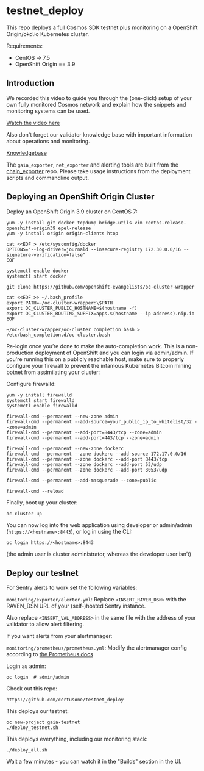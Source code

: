 # testnet_deploy

This repo deploys a full Cosmos SDK testnet plus monitoring on a 
OpenShift Origin/okd.io Kubernetes cluster.

Requirements:

- CentOS => 7.5
- OpenShift Origin == 3.9

## Introduction

We recorded this video to guide you through the (one-click) setup of your own fully monitored Cosmos network and explain how the snippets and monitoring systems can be used.

[Watch the video here](https://www.useloom.com/share/c281221bcfb04e4798659618eb15ac88)

Also don't forget our validator knowledge base with important information about operations and monitoring.

[Knowledgebase](https://kb.certus.one/)

The `gaia_exporter`, `net_exporter` and alerting tools are built from the [chain_exporter](https://github.com/certusone/chain_exporter) repo.
Please take usage instructions from the deployment scripts and commandline output.

## Deploying an OpenShift Origin Cluster

Deploy an OpenShift Origin 3.9 cluster on CentOS 7:

    yum -y install git docker tcpdump bridge-utils vim centos-release-openshift-origin39 epel-release
    yum -y install origin origin-clients htop
    
    cat <<EOF > /etc/sysconfig/docker
    OPTIONS="--log-driver=journald --insecure-registry 172.30.0.0/16 --signature-verification=false"
    EOF
    
    systemctl enable docker
    systemctl start docker
    
    git clone https://github.com/openshift-evangelists/oc-cluster-wrapper
    
    cat <<EOF >> ~/.bash_profile
    export PATH=~/oc-cluster-wrapper:\$PATH
    export OC_CLUSTER_PUBLIC_HOSTNAME=$(hostname -f)
    export OC_CLUSTER_ROUTING_SUFFIX=apps.$(hostname --ip-address).nip.io
    EOF
    
    ~/oc-cluster-wrapper/oc-cluster completion bash > /etc/bash_completion.d/oc-cluster.bash

Re-login once you’re done to make the auto-completion work. This is a non-production deployment
of OpenShift and you can login via admin/admin. If you're running this on
a publicly reachable host, make sure to properly configure your firewall to prevent
the infamous Kubernetes Bitcoin mining botnet from assimilating your cluster:

Configure firewalld:

    yum -y install firewalld
    systemctl start firewalld
    systemctl enable firewalld
    
    firewall-cmd --permanent --new-zone admin
    firewall-cmd --permanent --add-source=your_public_ip_to_whitelist/32 --zone=admin
    firewall-cmd --permanent --add-port=8443/tcp --zone=admin
    firewall-cmd --permanent --add-port=443/tcp --zone=admin
    
    firewall-cmd --permanent --new-zone dockerc
    firewall-cmd --permanent --zone dockerc --add-source 172.17.0.0/16
    firewall-cmd --permanent --zone dockerc --add-port 8443/tcp
    firewall-cmd --permanent --zone dockerc --add-port 53/udp
    firewall-cmd --permanent --zone dockerc --add-port 8053/udp
    
    firewall-cmd --permanent --add-masquerade --zone=public
    
    firewall-cmd --reload

Finally, boot up your cluster:

    oc-cluster up

You can now log into the web application using developer or admin/admin
(`https://<hostname>:8443`), or log in using the CLI:

    oc login https://<hostname>:8443

(the admin user is cluster administrator, whereas the developer user isn’t)


## Deploy our testnet

For Sentry alerts to work set the following variables:

`monitoring/exporter/alerter.yml`: Replace `<INSERT_RAVEN_DSN>` with the RAVEN_DSN URL of your (self-)hosted Sentry instance. 

Also replace `<INSERT_VAL_ADDRESS>` in the same file with the address of your validator to allow alert filtering.

If you want alerts from your alertmanager:

`monitoring/prometheus/prometheus.yml`: Modify the alertmanager config according to [the Prometheus docs](https://prometheus.io/docs/alerting/configuration/)

Login as admin:

    oc login  # admin/admin

Check out this repo:

    https://github.com/certusone/testnet_deploy
    
This deploys our testnet:

    oc new-project gaia-testnet
    ./deploy_testnet.sh
    
This deploys everything, including our monitoring stack:

    ./deploy_all.sh

Wait a few minutes - you can watch it in the "Builds" section in the UI.
